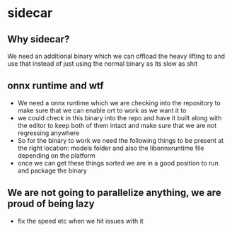 # sidecar

## Why sidecar?

We need an additional binary which we can offload the heavy lifting to and use that instead of just using the normal binary as its slow as shit


## onnx runtime and wtf
- We need a onnx runtime which we are checking into the repository to make sure that we can enable ort
 to work as we want it to
- we could check in this binary into the repo and have it built along with the editor to keep both of them intact and make sure that we are not regressing anywhere
- So for the binary to work we need the following things to be present at the
 right location: models folder and also the libonnxruntime file depending on the platform
- once we can get these things sorted we are in a good position to run and package
the binary 

## We are not going to parallelize anything, we are proud of being lazy
- fix the speed etc when we hit issues with it